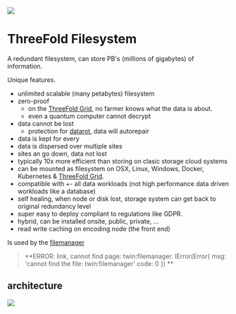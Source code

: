 ![](threefold__filesystem_abstract.png  )

# ThreeFold Filesystem

A redundant filesystem, can store PB's (millions of gigabytes) of information.

Unique features.

- unlimited scalable (many petabytes) filesystem
- zero-proof
  - on the [ThreeFold Grid](threefold__threefold_grid), no farmer knows what the data is about.
  - even a quantum computer cannot decrypt
- data cannot be lost
  - protection for [datarot](twin__datarot.md), data will autorepair
- data is kept for every
- data is dispersed over multiple sites
- sites an go down, data not lost
- typically 10x more efficient than storing on clasic storage cloud systems
- can be mounted as filesystem on OSX, Linux, Windows, Docker, Kubernetes & [ThreeFold Grid](threefold__threefold_grid).
- compatible with +- all data workloads (not high performance data driven workloads like a database)
- self healing, when node or disk lost, storage system can get back to original redundancy level
- super easy to deploy compliant to regulations like GDPR.
- hybrid, can be installed onsite, public, private, ...
- read write caching on encoding node (the front end)

Is used by the [filemanager](twin:filemanager)
> **ERROR: link, cannot find page: twin:filemanager.
IError(Error{
    msg: 'cannot find the file: twin:filemanager'
    code: 0
}) **<BR>



## architecture

![](threefold__qsstorage_architecture.png  )
